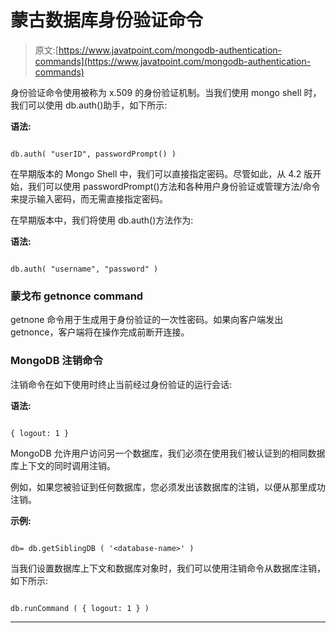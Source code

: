 # 蒙古数据库身份验证命令

> 原文:[https://www.javatpoint.com/mongodb-authentication-commands](https://www.javatpoint.com/mongodb-authentication-commands)

身份验证命令使用被称为 x.509 的身份验证机制。当我们使用 mongo shell 时，我们可以使用 db.auth()助手，如下所示:

**语法:**

```

db.auth( "userID", passwordPrompt() )

```

在早期版本的 Mongo Shell 中，我们可以直接指定密码。尽管如此，从 4.2 版开始，我们可以使用 passwordPrompt()方法和各种用户身份验证或管理方法/命令来提示输入密码，而无需直接指定密码。

在早期版本中，我们将使用 db.auth()方法作为:

**语法:**

```

db.auth( "username", "password" )

```

### 蒙戈布 getnonce command

getnone 命令用于生成用于身份验证的一次性密码。如果向客户端发出 getnonce，客户端将在操作完成前断开连接。

### MongoDB 注销命令

注销命令在如下使用时终止当前经过身份验证的运行会话:

**语法:**

```

{ logout: 1 }

```

MongoDB 允许用户访问另一个数据库，我们必须在使用我们被认证到的相同数据库上下文的同时调用注销。

例如，如果您被验证到任何数据库，您必须发出该数据库的注销，以便从那里成功注销。

**示例:**

```

db= db.getSiblingDB ( '<database-name>' )

```

当我们设置数据库上下文和数据库对象时，我们可以使用注销命令从数据库注销，如下所示:

```

db.runCommand ( { logout: 1 } )

```

* * *